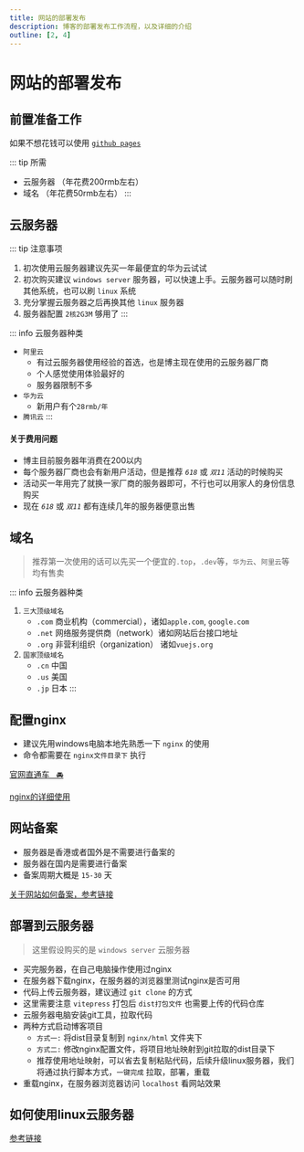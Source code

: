 ```yaml
---
title: 网站的部署发布
description: 博客的部署发布工作流程，以及详细的介绍
outline: [2, 4]
---
```


# 网站的部署发布

## 前置准备工作

如果不想花钱可以使用 [`github pages`](/other/blog/up/usePage.html)

::: tip 所需
- 云服务器 （年花费200rmb左右）
- 域名 （年花费50rmb左右）
:::

## 云服务器

::: tip 注意事项
1. 初次使用云服务器建议先买一年最便宜的华为云试试
2. 初次购买建议 `windows server` 服务器，可以快速上手。云服务器可以随时刷其他系统，也可以刷 `linux` 系统
3. 充分掌握云服务器之后再换其他 `linux` 服务器
3. 服务器配置 `2核2G3M` 够用了
:::

::: info 云服务器种类
- `阿里云`
    - 有过云服务器使用经验的首选，也是博主现在使用的云服务器厂商
    - 个人感觉使用体验最好的
    - 服务器限制不多
- `华为云`
    - 新用户有个`28rmb/年`
- `腾讯云`
:::

#### 关于费用问题
- 博主目前服务器年消费在200以内
- 每个服务器厂商也会有新用户活动，但是推荐 *`618`* 或 *`双11`* 活动的时候购买
- 活动买一年用完了就换一家厂商的服务器即可，不行也可以用家人的身份信息购买
- 现在 *`618`* 或 *`双11`* 都有连续几年的服务器便意出售

## 域名

> 推荐第一次使用的话可以先买一个便宜的`.top`，`.dev`等，`华为云`、`阿里云`等均有售卖

::: info 云服务器种类
1. `三大顶级域名`
    - `.com` 商业机构（commercial），诸如`apple.com`, `google.com`
    - `.net` 网络服务提供商（network）诸如网站后台接口地址
    - `.org` 非营利组织（organization） 诸如`vuejs.org`
2. `国家顶级域名`
    - `.cn` 中国
    - `.us` 美国
    - `.jp` 日本
:::

## 配置nginx

* 建议先用windows电脑本地先熟悉一下 `nginx` 的使用
* 命令都需要在 `nginx文件目录下` 执行

[官网直通车&nbsp;&nbsp;&nbsp;🚘](https://nginx.org/en/)

[nginx的详细使用](/other/blog/up/useNginx.html)

## 网站备案

- 服务器是香港或者国外是不需要进行备案的
- 服务器在国内是需要进行备案
- 备案周期大概是 `15-30` 天

[关于网站如何备案，参考链接](/other/blog/up/operate.html)

## 部署到云服务器

> 这里假设购买的是 `windows server` 云服务器

- 买完服务器，在自己电脑操作使用过nginx
- 在服务器下载nginx，在服务器的浏览器里测试nginx是否可用
- 代码上传云服务器，建议通过 `git clone` 的方式
- 这里需要注意 `vitepress` 打包后 `dist打包文件` 也需要上传的代码仓库
- 云服务器电脑安装git工具，拉取代码
- 两种方式启动博客项目
    - `方式一:` 将dist目录复制到 `nginx/html` 文件夹下
    - `方式二:` 修改nginx配置文件，将项目地址映射到git拉取的dist目录下
    - 推荐使用地址映射，可以省去复制粘贴代码，后续升级linux服务器，我们将通过执行脚本方式，`一键完成` 拉取，部署，重载
- 重载nginx，在服务器浏览器访问 `localhost` 看网站效果

## 如何使用linux云服务器

[参考链接](/other/blog/up/useLinux.html)